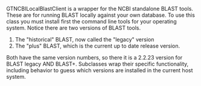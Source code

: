 GTNCBILocalBlastClient is a wrapper for the NCBI standalone BLAST tools. These are for running BLAST locally against your own database. To use this class you must install first the command line tools for your operating system. Notice there are two versions of BLAST tools.

1) The "historical" BLAST, now called the "legacy" version
2) The "plus" BLAST, which is the current up to date release version.

Both have the same version numbers, so there it is a 2.2.23 version for BLAST legacy AND BLAST+. Subclasses wrap their specific functionality, including behavior to guess which versions are installed in the current host system.


